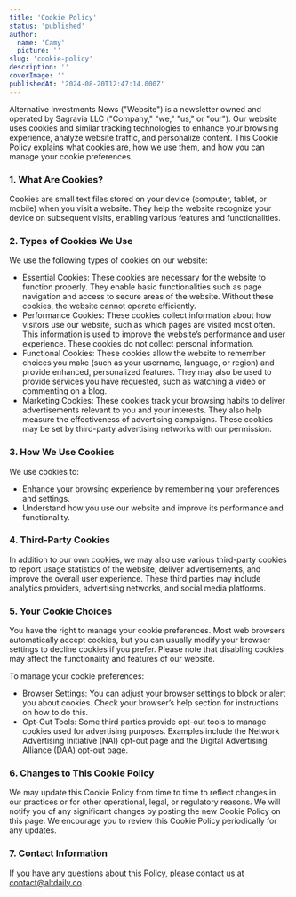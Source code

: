 ```yaml
---
title: 'Cookie Policy'
status: 'published'
author:
  name: 'Camy'
  picture: ''
slug: 'cookie-policy'
description: ''
coverImage: ''
publishedAt: '2024-08-20T12:47:14.000Z'
---
```


Alternative Investments News ("Website") is a newsletter owned and operated by Sagravia LLC ("Company," "we," "us," or "our"). Our website uses cookies and similar tracking technologies to enhance your browsing experience, analyze website traffic, and personalize content. This Cookie Policy explains what cookies are, how we use them, and how you can manage your cookie preferences.

### 1. What Are Cookies?

Cookies are small text files stored on your device (computer, tablet, or mobile) when you visit a website. They help the website recognize your device on subsequent visits, enabling various features and functionalities.

### 2. Types of Cookies We Use

We use the following types of cookies on our website:

- Essential Cookies: These cookies are necessary for the website to function properly. They enable basic functionalities such as page navigation and access to secure areas of the website. Without these cookies, the website cannot operate efficiently.
- Performance Cookies: These cookies collect information about how visitors use our website, such as which pages are visited most often. This information is used to improve the website’s performance and user experience. These cookies do not collect personal information.
- Functional Cookies: These cookies allow the website to remember choices you make (such as your username, language, or region) and provide enhanced, personalized features. They may also be used to provide services you have requested, such as watching a video or commenting on a blog.
- Marketing Cookies: These cookies track your browsing habits to deliver advertisements relevant to you and your interests. They also help measure the effectiveness of advertising campaigns. These cookies may be set by third-party advertising networks with our permission.

### **3. How We Use Cookies**

We use cookies to:

- Enhance your browsing experience by remembering your preferences and settings.
- Understand how you use our website and improve its performance and functionality.

### **4. Third-Party Cookies**

In addition to our own cookies, we may also use various third-party cookies to report usage statistics of the website, deliver advertisements, and improve the overall user experience. These third parties may include analytics providers, advertising networks, and social media platforms.

### **5. Your Cookie Choices**

You have the right to manage your cookie preferences. Most web browsers automatically accept cookies, but you can usually modify your browser settings to decline cookies if you prefer. Please note that disabling cookies may affect the functionality and features of our website.

To manage your cookie preferences:

- Browser Settings: You can adjust your browser settings to block or alert you about cookies. Check your browser’s help section for instructions on how to do this.
- Opt-Out Tools: Some third parties provide opt-out tools to manage cookies used for advertising purposes. Examples include the Network Advertising Initiative (NAI) opt-out page and the Digital Advertising Alliance (DAA) opt-out page.

### **6. Changes to This Cookie Policy**

We may update this Cookie Policy from time to time to reflect changes in our practices or for other operational, legal, or regulatory reasons. We will notify you of any significant changes by posting the new Cookie Policy on this page. We encourage you to review this Cookie Policy periodically for any updates.

### **7. Contact Information**

If you have any questions about this Policy, please contact us at [contact@altdaily.co](mailto:contact@altdaily.co).